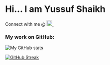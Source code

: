 ### 

<h1 align="left">
  Hi... I am Yussuf Shaikh 
</h1>
Connect with me @
<a href="https://www.linkedin.com/in/yussuf" rel="nofollow noreferrer">
    <img src="https://i.stack.imgur.com/gVE0j.png" alt="Yussuf" width="18px"/>
</a> &nbsp;

### My work on GitHub:

<!--
**yussufsh/yussufsh** is a ✨ _special_ ✨ repository because its `README.md` (this file) appears on your GitHub profile.

Here are some ideas to get you started:

- 🔭 I’m currently working on ...
- 🌱 I’m currently learning ...
- 👯 I’m looking to collaborate on ...
- 🤔 I’m looking for help with ...
- 💬 Ask me about ...
- 📫 How to reach me: ...
- 😄 Pronouns: ...
- ⚡ Fun fact: ...
-->

![My GitHub stats](https://github-readme-stats.vercel.app/api?username=yussufsh&show_icons=true&include_all_commits=true&count_private=true)

<!-- ![Top Langs](https://github-readme-stats.vercel.app/api/top-langs/?username=yussufsh&layout=compact) -->

[![GitHub Streak](https://github-readme-streak-stats.herokuapp.com?user=yussufsh&theme=vue&date_format=j%20M%5B%20Y%5D)](https://git.io/streak-stats)
